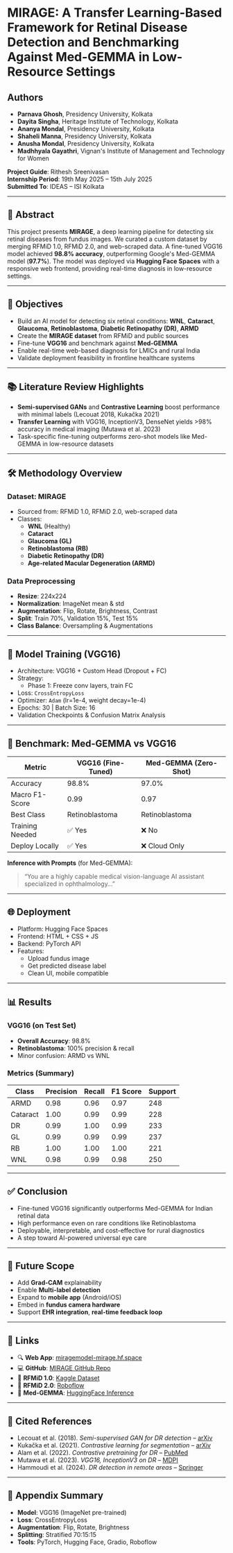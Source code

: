 # MIRAGE: A Transfer Learning-Based Framework for Retinal Disease Detection and Benchmarking Against Med-GEMMA in Low-Resource Settings

## Authors

- **Parnava Ghosh**, Presidency University, Kolkata  
- **Dayita Singha**, Heritage Institute of Technology, Kolkata  
- **Ananya Mondal**, Presidency University, Kolkata  
- **Shaheli Manna**, Presidency University, Kolkata  
- **Anusha Mondal**, Presidency University, Kolkata  
- **Madhhyala Gayathri**, Vignan's Institute of Management and Technology for Women  

**Project Guide**: Rithesh Sreenivasan  
**Internship Period**: 19th May 2025 – 15th July 2025  
**Submitted To**: IDEAS – ISI Kolkata  

---

## 🌟 Abstract

This project presents **MIRAGE**, a deep learning pipeline for detecting six retinal diseases from fundus images. We curated a custom dataset by merging RFMiD 1.0, RFMiD 2.0, and web-scraped data. A fine-tuned VGG16 model achieved **98.8% accuracy**, outperforming Google's Med-GEMMA model (**97.7%**). The model was deployed via **Hugging Face Spaces** with a responsive web frontend, providing real-time diagnosis in low-resource settings.

---

## 🎯 Objectives

- Build an AI model for detecting six retinal conditions: **WNL**, **Cataract**, **Glaucoma**, **Retinoblastoma**, **Diabetic Retinopathy (DR)**, **ARMD**
- Create the **MIRAGE dataset** from RFMiD and public sources
- Fine-tune **VGG16** and benchmark against **Med-GEMMA**
- Enable real-time web-based diagnosis for LMICs and rural India
- Validate deployment feasibility in frontline healthcare systems

---

## 📚 Literature Review Highlights

- **Semi-supervised GANs** and **Contrastive Learning** boost performance with minimal labels (Lecouat 2018, Kukačka 2021)
- **Transfer Learning** with VGG16, InceptionV3, DenseNet yields >98% accuracy in medical imaging (Mutawa et al. 2023)
- Task-specific fine-tuning outperforms zero-shot models like Med-GEMMA in low-resource datasets

---

## 🛠️ Methodology Overview

### Dataset: MIRAGE

- Sourced from: RFMiD 1.0, RFMiD 2.0, web-scraped data
- Classes:
  - **WNL** (Healthy)
  - **Cataract**
  - **Glaucoma (GL)**
  - **Retinoblastoma (RB)**
  - **Diabetic Retinopathy (DR)**
  - **Age-related Macular Degeneration (ARMD)**

### Data Preprocessing

- **Resize**: 224x224  
- **Normalization**: ImageNet mean & std  
- **Augmentation**: Flip, Rotate, Brightness, Contrast  
- **Split**: Train 70%, Validation 15%, Test 15%  
- **Class Balance**: Oversampling & Augmentations

---

## 🧠 Model Training (VGG16)

- Architecture: VGG16 + Custom Head (Dropout + FC)
- Strategy:
  - Phase 1: Freeze conv layers, train FC
- Loss: `CrossEntropyLoss`
- Optimizer: `Adam` (lr=1e-4, weight decay=1e-4)
- Epochs: 30 | Batch Size: 16
- Validation Checkpoints & Confusion Matrix Analysis

---

## 🧪 Benchmark: Med-GEMMA vs VGG16

| Metric            | VGG16 (Fine-Tuned) | Med-GEMMA (Zero-Shot) |
|-------------------|--------------------|------------------------|
| Accuracy          | 98.8%              | 97.0%                  |
| Macro F1-Score    | 0.99               | 0.97                   |
| Best Class        | Retinoblastoma     | Retinoblastoma         |
| Training Needed   | ✅ Yes             | ❌ No                  |
| Deploy Locally    | ✅ Yes             | ❌ Cloud Only          |

**Inference with Prompts** (for Med-GEMMA):  
> “You are a highly capable medical vision-language AI assistant specialized in ophthalmology…”

---

## 🌐 Deployment

- Platform: Hugging Face Spaces  
- Frontend: HTML + CSS + JS  
- Backend: PyTorch API  
- Features:
  - Upload fundus image
  - Get predicted disease label
  - Clean UI, mobile compatible

---

## 📊 Results

### VGG16 (on Test Set)

- **Overall Accuracy**: 98.8%
- **Retinoblastoma**: 100% precision & recall
- Minor confusion: ARMD vs WNL

### Metrics (Summary)

| Class       | Precision | Recall | F1 Score | Support |
|-------------|-----------|--------|----------|---------|
| ARMD        | 0.98      | 0.96   | 0.97     | 248     |
| Cataract    | 1.00      | 0.99   | 0.99     | 228     |
| DR          | 0.99      | 1.00   | 0.99     | 233     |
| GL          | 0.99      | 0.99   | 0.99     | 237     |
| RB          | 1.00      | 1.00   | 1.00     | 221     |
| WNL         | 0.98      | 0.99   | 0.98     | 250     |

---

## ✅ Conclusion

- Fine-tuned VGG16 significantly outperforms Med-GEMMA for Indian retinal data
- High performance even on rare conditions like Retinoblastoma
- Deployable, interpretable, and cost-effective for rural diagnostics
- A step toward AI-powered universal eye care

---

## 🔭 Future Scope

- Add **Grad-CAM** explainability  
- Enable **Multi-label detection**  
- Expand to **mobile app** (Android/iOS)  
- Embed in **fundus camera hardware**  
- Support **EHR integration**, **real-time feedback loop**  

---

## 🔗 Links

- 🔍 **Web App**: [miragemodel-mirage.hf.space](https://miragemodel-mirage.hf.space/)  
- 💻 **GitHub**: [MIRAGE GitHub Repo](https://github.com/parnavaghosh/MIRAGE-Multi-class-Integrated-Retinal-Analysis-Generated-Ensemble)  
- 📂 **RFMiD 1.0**: [Kaggle Dataset](https://www.kaggle.com/datasets/andrewmvd/retinal-fundus-images)  
- 📂 **RFMiD 2.0**: [Roboflow](https://universe.roboflow.com/mad-18k7g/rfmid-20-extended)  
- 🧠 **Med-GEMMA**: [HuggingFace Inference](https://huggingface.co/google/med-gemma)

---

## 📄 Cited References

- Lecouat et al. (2018). *Semi-supervised GAN for DR detection* – [arXiv](https://arxiv.org/abs/1812.07832)
- Kukačka et al. (2021). *Contrastive learning for segmentation* – [arXiv](https://arxiv.org/abs/2208.02408)
- Alam et al. (2022). *Contrastive pretraining for DR* – [PubMed](https://pubmed.ncbi.nlm.nih.gov/36571941/)
- Mutawa et al. (2023). *VGG16, InceptionV3 on DR* – [MDPI](https://www.mdpi.com/2076-3417/13/9/5685)
- Hammoudi et al. (2024). *DR detection in remote areas* – [Springer](https://link.springer.com/article/10.1007/s44196-024-00520-w)

---

## 📁 Appendix Summary

- **Model**: VGG16 (ImageNet pre-trained)  
- **Loss**: CrossEntropyLoss  
- **Augmentation**: Flip, Rotate, Brightness  
- **Splitting**: Stratified 70:15:15  
- **Tools**: PyTorch, Hugging Face, Gradio, Roboflow